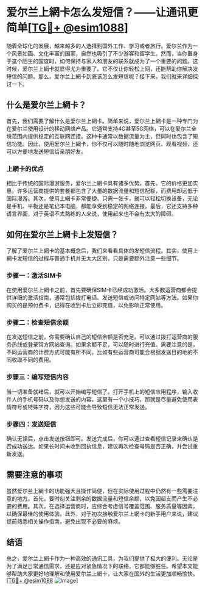 # 爱尔兰上網卡怎么发短信？——让通讯更简单[[TG💪+ @esim1088](https://t.me/s/esim1088)]

随着全球化的发展，越来越多的人选择到国外工作、学习或者旅行。爱尔兰作为一个风景如画、文化丰富的国家，自然也吸引了不少游客和留学生。然而，当你置身于这个陌生的国度时，如何保持与家人和朋友的联系就成为了一个重要的问题。这时候，爱尔兰上網卡就显得尤为重要了。它不仅让你轻松上网，还能帮助你解决发短信的问题。那么，爱尔兰上網卡到底该怎么发短信呢？接下来，我们就来详细探讨一下。

## 什么是爱尔兰上網卡？

首先，我们需要了解什么是爱尔兰上網卡。简单来说，爱尔兰上網卡是一种专门为在爱尔兰使用设计的移动网络产品。它通常支持4G甚至5G网络，可以在爱尔兰全境范围内提供稳定的互联网连接。这种卡通常以数据流量为主，但同时也包含了短信功能。因此，使用爱尔兰上網卡，你不仅可以随时随地浏览网页、观看视频，还可以方便地发送短信给亲朋好友。

### 上網卡的优点

相比于传统的国际漫游服务，爱尔兰上網卡具有诸多优势。首先，它的价格更加实惠。许多运营商提供的套餐都包含了大量的数据流量和短信配额，而费用却远低于国际漫游。其次，使用上網卡非常便捷。只需一张卡，就可以轻松切换设备，无论是手机、平板还是笔记本电脑，都能享受到稳定的网络连接。最后，它还支持多种语言界面，对于英语不太熟练的人来说，使用起来也不会有太大的障碍。

## 如何在爱尔兰上網卡上发短信？

了解了爱尔兰上網卡的基本概念后，我们来看看具体的发短信流程。其实，使用上網卡发短信的过程与普通手机并无太大区别，只是需要额外注意一些细节。

### 步骤一：激活SIM卡

在使用爱尔兰上網卡之前，首先要确保SIM卡已经成功激活。大多数运营商都会提供详细的激活指南，通常包括拨打电话、发送短信或访问特定网站等方法。如果你购买的是预付费卡，记得在收到卡后立即充值，以免影响正常使用。

### 步骤二：检查短信余额

在发送短信之前，你需要确认自己的短信余额是否充足。可以通过拨打运营商的服务热线或登录官方网站查询。如果余额不足，可以随时进行充值。需要注意的是，不同运营商的计费方式可能有所不同，比如有些运营商可能会根据发送目的地的不同收取不同的费用。

### 步骤三：编写短信内容

当一切准备就绪后，就可以开始编写短信了。打开手机上的短信应用程序，输入收件人的手机号码以及你想发送的内容。这里有一个小技巧，那就是尽量避免使用表情符号或特殊字符，因为这些可能会导致短信无法正常发送。

### 步骤四：发送短信

确认无误后，点击发送按钮即可。发送完成后，你可以通过查看短信记录来确认是否成功送达。如果长时间未收到回执信息，建议再次检查号码是否正确，并尝试重新发送。

## 需要注意的事项

虽然爱尔兰上網卡的功能强大且操作简便，但在实际使用过程中仍然有一些需要注意的地方。首先，要时刻关注剩余的数据流量和短信余额，以免因超支而产生不必要的费用。其次，在选择运营商时，应综合考虑信号覆盖范围、服务质量等因素，以确保最佳的使用体验。此外，对于初次接触爱尔兰上網卡的新手用户来说，建议提前熟悉相关操作指南，避免出现不必要的麻烦。

## 结语

总之，爱尔兰上網卡作为一种高效的通讯工具，为我们提供了极大的便利。无论是为了满足日常通信需求，还是应对紧急情况下的联络，它都能够胜任。希望本文能够帮助大家更好地理解和使用爱尔兰上網卡，让大家在国外的生活更加顺畅愉快。[[TG💪+ @esim1088](https://t.me/s/esim1088) ![Image](https://i.postimg.cc/4NQfJmqS/Snipaste-2025-05-13-00-14-12.png)]